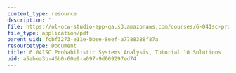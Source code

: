 ```yaml
---
content_type: resource
description: ''
file: https://ol-ocw-studio-app-qa.s3.amazonaws.com/courses/6-041sc-probabilistic-systems-analysis-and-applied-probability-fall-2013/a5abea3b46b060e9a0979d069297ed74_MIT6_041SCF13_tut10_sol.pdf
file_type: application/pdf
parent_uid: fcbf3273-e11e-bbee-8eef-a7788388f87a
resourcetype: Document
title: 6.041SC Probabilistic Systems Analysis, Tutorial 10 Solutions
uid: a5abea3b-46b0-60e9-a097-9d069297ed74
---
```

